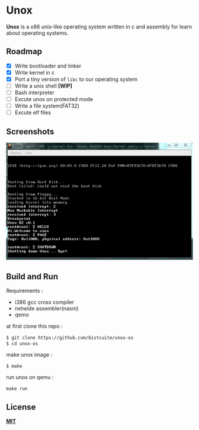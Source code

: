 # Unox
**Unox** is a x86 unix-like operating system written in c and assembly for learn about operating systems.

## Roadmap
- [x] Write bootloader and linker
- [x] Write kernel in c
- [x] Port a tiny version of `libc` to our operating system
- [ ] Write a unix shell **[WIP]**
- [ ] Bash interpreter
- [ ] Excute unox on protected mode
- [ ] Write a file system(FAT32)
- [ ] Excute elf files

## Screenshots
![1](assets/Capture.PNG)

## Build and Run
Requirements :
- i386 gcc cross compiler
- netwide assembler(nasm)
- qemo

at first clone this repo :
```
$ git clone https://github.com/bistcuite/unox-os
$ cd unox-os
```

make unox image :
```
$ make
```

run unox on qemu :
```
make run
```

## License
**[MIT](LICENSE)**
